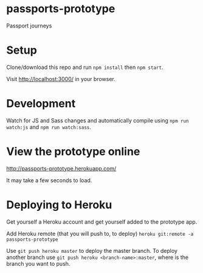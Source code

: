 # passports-prototype

Passport journeys

# Setup

Clone/download this repo and run `npm install` then `npm start`.

Visit <a href="http://localhost:3001/" target="_blank">http://localhost:3000/</a> in your browser.

# Development

Watch for JS and Sass changes and automatically compile using `npm run watch:js` and `npm run watch:sass`.

# View the prototype online

<a href="http://passports-prototype.herokuapp.com/" target="_blank">http://passports-prototype.herokuapp.com/</a>

It may take a few seconds to load.

# Deploying to Heroku

Get yourself a Heroku account and get yourself added to the prototype app.

Add Heroku remote (that you will push to, to deploy) `heroku git:remote -a passports-prototype`

Use `git push heroku master` to deploy the master branch. To deploy another branch use `git push heroku <branch-name>:master`, where <branch-name> is the branch you want to push.

